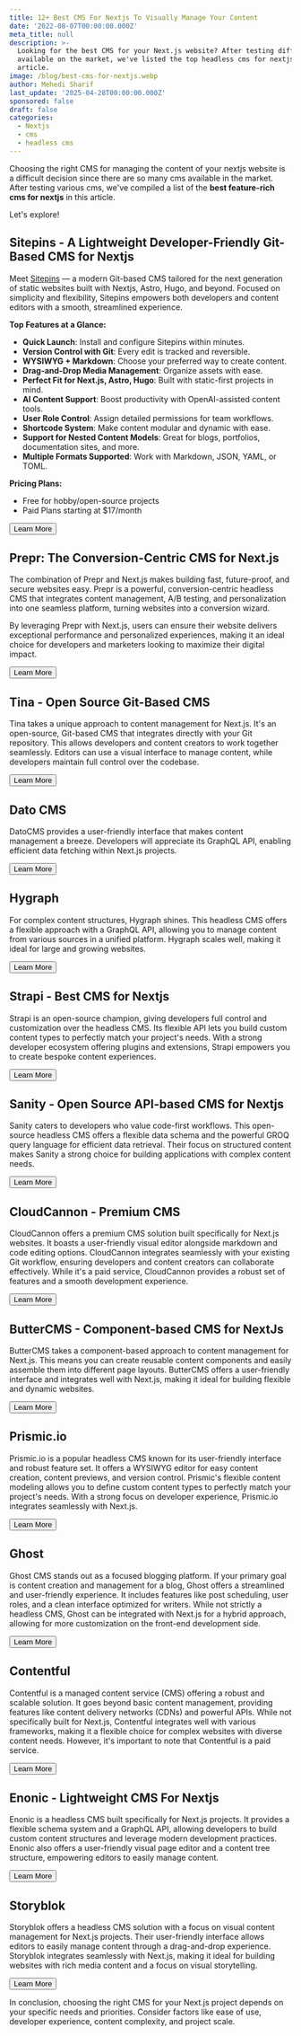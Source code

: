 ```yaml
---
title: 12+ Best CMS For Nextjs To Visually Manage Your Content
date: '2022-08-07T00:00:00.000Z'
meta_title: null
description: >-
  Looking for the best CMS for your Next.js website? After testing different cms
  available on the market, we've listed the top headless cms for nextjs in this
  article.
image: /blog/best-cms-for-nextjs.webp
author: Mehedi Sharif
last_update: '2025-04-28T00:00:00.000Z'
sponsored: false
draft: false
categories:
  - Nextjs
  - cms
  - headless cms
---
```

<Toc level="h2" />

Choosing the right CMS for managing the content of your nextjs website is a difficult decision since there are so many cms available in the market. After testing various cms, we've compiled a list of the **best feature-rich cms for nextjs** in this article.

Let's explore!

## Sitepins - A Lightweight Developer-Friendly Git-Based CMS for Nextjs

<Mockup src="/blog/Sitepins.webp" alt="sitepins git based cms for nextjs" />

Meet <A rel="follow" href="https://sitepins.com">Sitepins</A> — a modern Git-based CMS tailored for the next generation of static websites built with Nextjs, Astro, Hugo, and beyond. Focused on simplicity and flexibility, Sitepins empowers both developers and content editors with a smooth, streamlined experience.

**Top Features at a Glance:**

* **Quick Launch**: Install and configure Sitepins within minutes.
* **Version Control with Git**: Every edit is tracked and reversible.
* **WYSIWYG + Markdown**: Choose your preferred way to create content.
* **Drag-and-Drop Media Management**: Organize assets with ease.
* **Perfect Fit for Next.js, Astro, Hugo**: Built with static-first projects in mind.
* **AI Content Support**: Boost productivity with OpenAI-assisted content tools.
* **User Role Control**: Assign detailed permissions for team workflows.
* **Shortcode System**: Make content modular and dynamic with ease.
* **Support for Nested Content Models**: Great for blogs, portfolios, documentation sites, and more.
* **Multiple Formats Supported**: Work with Markdown, JSON, YAML, or TOML.

**Pricing Plans:**

* Free for hobby/open-source projects
* Paid Plans starting at $17/month

<Button href="https://sitepins.com">Learn More </Button>

## Prepr: The Conversion-Centric CMS for Next.js

<Mockup src="/blog/prepr-cms.webp" alt="prepr cms" />

The combination of Prepr and Next.js makes building fast, future-proof, and secure websites easy. Prepr is a powerful, conversion-centric headless CMS that integrates content management, A/B testing, and personalization into one seamless platform, turning websites into a conversion wizard.

By leveraging Prepr with Next.js, users can ensure their website delivers exceptional performance and personalized experiences, making it an ideal choice for developers and marketers looking to maximize their digital impact.

<Button href="https://prepr.io/solutions/nextjs-cms">Learn More</Button>

## Tina - Open Source Git-Based CMS

<Mockup src="/blog/tina-nextjs.webp" alt="tina cms" />

Tina takes a unique approach to content management for Next.js. It's an open-source, Git-based CMS that integrates directly with your Git repository. This allows developers and content creators to work together seamlessly. Editors can use a visual interface to manage content, while developers maintain full control over the codebase.

<Button href="https://tina.io/blog/using-tinacms-with-nextjs/">Learn More</Button>

## Dato CMS

<Mockup src="/blog/dato-nextjs.webp" alt="datocms" />

DatoCMS provides a user-friendly interface that makes content management a breeze. Developers will appreciate its GraphQL API, enabling efficient data fetching within Next.js projects.

<Button href="https://www.datocms.com/cms/nextjs-cms">Learn More</Button>

## Hygraph

<Mockup src="/blog/hygraph-nextjs.webp" alt="hygraph cms" />

For complex content structures, Hygraph shines. This headless CMS offers a flexible approach with a GraphQL API, allowing you to manage content from various sources in a unified platform. Hygraph scales well, making it ideal for large and growing websites.

<Button href="https://hygraph.com/nextjs-cms">Learn More</Button>

## Strapi - Best CMS for Nextjs

<Mockup src="/blog/strapi-nextjs.webp" alt="strapi - best cms for nextjs" />

Strapi is an open-source champion, giving developers full control and customization over the headless CMS. Its flexible API lets you build custom content types to perfectly match your project's needs. With a strong developer ecosystem offering plugins and extensions, Strapi empowers you to create bespoke content experiences.

<Button href="https://strapi.io/integrations/nextjs-cms">Learn More</Button>

## Sanity - Open Source API-based CMS for Nextjs

<Mockup src="/blog/sanity-nextjs.webp" alt="sanity cms" />

Sanity caters to developers who value code-first workflows. This open-source headless CMS offers a flexible data schema and the powerful GROQ query language for efficient data retrieval. Their focus on structured content makes Sanity a strong choice for building applications with complex content needs.

<Button href="https://www.sanity.io/nextjs-cms">Learn More</Button>

## CloudCannon - Premium CMS

<Mockup src="/blog/cloudcannon-nextjs.webp" alt="Cloudcannon cms" />

CloudCannon offers a premium CMS solution built specifically for Next.js websites. It boasts a user-friendly visual editor alongside markdown and code editing options. CloudCannon integrates seamlessly with your existing Git workflow, ensuring developers and content creators can collaborate effectively. While it's a paid service, CloudCannon provides a robust set of features and a smooth development experience.

<Button href="https://cloudcannon.com/nextjs-cms/">Learn More</Button>

## ButterCMS - Component-based CMS for NextJs

<Mockup src="/blog/buttercms-nextjs.webp" alt="buttercms" />

ButterCMS takes a component-based approach to content management for Next.js. This means you can create reusable content components and easily assemble them into different page layouts. ButterCMS offers a user-friendly interface and integrates well with Next.js, making it ideal for building flexible and dynamic websites.

<Button href="https://buttercms.com/nextjs-cms/">Learn More</Button>

## Prismic.io

<Mockup src="/blog/prismic.webp" alt="prismic cms" />

Prismic.io is a popular headless CMS known for its user-friendly interface and robust feature set. It offers a WYSIWYG editor for easy content creation, content previews, and version control. Prismic's flexible content modeling allows you to define custom content types to perfectly match your project's needs. With a strong focus on developer experience, Prismic.io integrates seamlessly with Next.js.

<Button href="https://prismic.io/nextjs"> Learn More </Button>

## Ghost

<Mockup src="/blog/ghost.webp" alt="ghost cms" />

Ghost CMS stands out as a focused blogging platform. If your primary goal is content creation and management for a blog, Ghost offers a streamlined and user-friendly experience. It includes features like post scheduling, user roles, and a clean interface optimized for writers. While not strictly a headless CMS, Ghost can be integrated with Next.js for a hybrid approach, allowing for more customization on the front-end development side.

<Button href="https://ghost.org/docs/jamstack/next/">Learn More</Button>

## Contentful

<Mockup src="/blog/contentful-nextjs.webp" alt="contentful cms" />

Contentful is a managed content service (CMS) offering a robust and scalable solution. It goes beyond basic content management, providing features like content delivery networks (CDNs) and powerful APIs. While not specifically built for Next.js, Contentful integrates well with various frameworks, making it a flexible choice for complex websites with diverse content needs. However, it's important to note that Contentful is a paid service.

<Button href="https://www.contentful.com/nextjs-starter-guide/">Learn More</Button>

## Enonic - Lightweight CMS For Nextjs

<Mockup src="/blog/enonic-nextjs.webp" alt="enonic cms" />

Enonic is a headless CMS built specifically for Next.js projects. It provides a flexible schema system and a GraphQL API, allowing developers to build custom content structures and leverage modern development practices. Enonic also offers a user-friendly visual page editor and a content tree structure, empowering editors to easily manage content.

<Button href="https://www.enonic.com/solutions/nextjs-website-cms">Learn More</Button>

## Storyblok

<Mockup src="/blog/storyblok-nextjs.webp" alt="storyblok cms" />

Storyblok offers a headless CMS solution with a focus on visual content management for Next.js projects. Their user-friendly interface allows editors to easily manage content through a drag-and-drop experience. Storyblok integrates seamlessly with Next.js, making it ideal for building websites with rich media content and a focus on visual storytelling.

<Button href="https://www.storyblok.com/tc/nextjs">Learn More</Button>

In conclusion, choosing the right CMS for your Next.js project depends on your specific needs and priorities. Consider factors like ease of use, developer experience, content complexity, and project scale.
